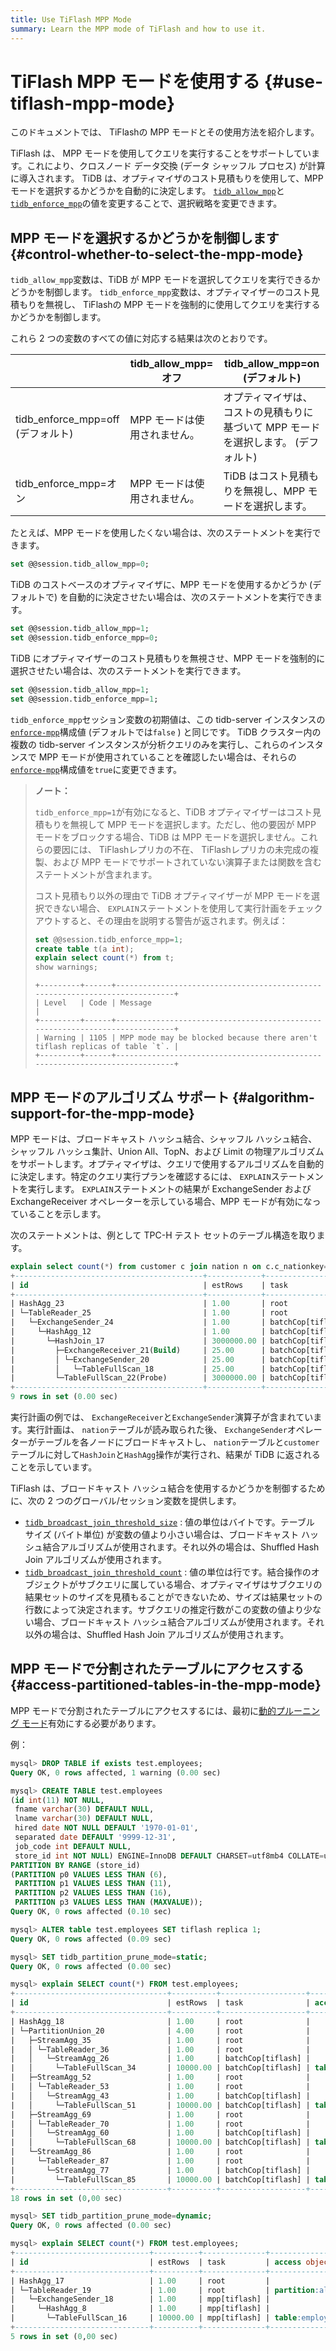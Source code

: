 ```yaml
---
title: Use TiFlash MPP Mode
summary: Learn the MPP mode of TiFlash and how to use it.
---
```


# TiFlash MPP モードを使用する {#use-tiflash-mpp-mode}

このドキュメントでは、 TiFlashの MPP モードとその使用方法を紹介します。

TiFlash は、 MPP モードを使用してクエリを実行することをサポートしています。これにより、クロスノード データ交換 (データ シャッフル プロセス) が計算に導入されます。 TiDB は、オプティマイザのコスト見積もりを使用して、MPP モードを選択するかどうかを自動的に決定します。 [`tidb_allow_mpp`](/system-variables.md#tidb_allow_mpp-new-in-v50)と[`tidb_enforce_mpp`](/system-variables.md#tidb_enforce_mpp-new-in-v51)の値を変更することで、選択戦略を変更できます。

## MPP モードを選択するかどうかを制御します {#control-whether-to-select-the-mpp-mode}

`tidb_allow_mpp`変数は、TiDB が MPP モードを選択してクエリを実行できるかどうかを制御します。 `tidb_enforce_mpp`変数は、オプティマイザーのコスト見積もりを無視し、 TiFlashの MPP モードを強制的に使用してクエリを実行するかどうかを制御します。

これら 2 つの変数のすべての値に対応する結果は次のとおりです。

|                              | tidb_allow_mpp=オフ | tidb_allow_mpp=on (デフォルト)                     |
| ---------------------------- | ----------------- | --------------------------------------------- |
| tidb_enforce_mpp=off (デフォルト) | MPP モードは使用されません。  | オプティマイザは、コストの見積もりに基づいて MPP モードを選択します。 (デフォルト) |
| tidb_enforce_mpp=オン          | MPP モードは使用されません。  | TiDB はコスト見積もりを無視し、MPP モードを選択します。              |

たとえば、MPP モードを使用したくない場合は、次のステートメントを実行できます。


```sql
set @@session.tidb_allow_mpp=0;
```

TiDB のコストベースのオプティマイザに、MPP モードを使用するかどうか (デフォルトで) を自動的に決定させたい場合は、次のステートメントを実行できます。


```sql
set @@session.tidb_allow_mpp=1;
set @@session.tidb_enforce_mpp=0;
```

TiDB にオプティマイザーのコスト見積もりを無視させ、MPP モードを強制的に選択させたい場合は、次のステートメントを実行できます。


```sql
set @@session.tidb_allow_mpp=1;
set @@session.tidb_enforce_mpp=1;
```

<CustomContent platform="tidb">

`tidb_enforce_mpp`セッション変数の初期値は、この tidb-server インスタンスの[`enforce-mpp`](/tidb-configuration-file.md#enforce-mpp)構成値 (デフォルトでは`false` ) と同じです。 TiDB クラスター内の複数の tidb-server インスタンスが分析クエリのみを実行し、これらのインスタンスで MPP モードが使用されていることを確認したい場合は、それらの[`enforce-mpp`](/tidb-configuration-file.md#enforce-mpp)構成値を`true`に変更できます。

</CustomContent>

> **ノート：**
>
> `tidb_enforce_mpp=1`が有効になると、TiDB オプティマイザーはコスト見積もりを無視して MPP モードを選択します。ただし、他の要因が MPP モードをブロックする場合、TiDB は MPP モードを選択しません。これらの要因には、 TiFlashレプリカの不在、 TiFlashレプリカの未完成の複製、および MPP モードでサポートされていない演算子または関数を含むステートメントが含まれます。
>
> コスト見積もり以外の理由で TiDB オプティマイザーが MPP モードを選択できない場合、 `EXPLAIN`ステートメントを使用して実行計画をチェックアウトすると、その理由を説明する警告が返されます。例えば：
>
> ```sql
> set @@session.tidb_enforce_mpp=1;
> create table t(a int);
> explain select count(*) from t;
> show warnings;
> ```
>
> ```
> +---------+------+-----------------------------------------------------------------------------+
> | Level   | Code | Message                                                                     |
> +---------+------+-----------------------------------------------------------------------------+
> | Warning | 1105 | MPP mode may be blocked because there aren't tiflash replicas of table `t`. |
> +---------+------+-----------------------------------------------------------------------------+
> ```

## MPP モードのアルゴリズム サポート {#algorithm-support-for-the-mpp-mode}

MPP モードは、ブロードキャスト ハッシュ結合、シャッフル ハッシュ結合、シャッフル ハッシュ集計、Union All、TopN、および Limit の物理アルゴリズムをサポートします。オプティマイザは、クエリで使用するアルゴリズムを自動的に決定します。特定のクエリ実行プランを確認するには、 `EXPLAIN`ステートメントを実行します。 `EXPLAIN`ステートメントの結果が ExchangeSender および ExchangeReceiver オペレーターを示している場合、MPP モードが有効になっていることを示します。

次のステートメントは、例として TPC-H テスト セットのテーブル構造を取ります。

```sql
explain select count(*) from customer c join nation n on c.c_nationkey=n.n_nationkey;
+------------------------------------------+------------+-------------------+---------------+----------------------------------------------------------------------------+
| id                                       | estRows    | task              | access object | operator info                                                              |
+------------------------------------------+------------+-------------------+---------------+----------------------------------------------------------------------------+
| HashAgg_23                               | 1.00       | root              |               | funcs:count(Column#16)->Column#15                                          |
| └─TableReader_25                         | 1.00       | root              |               | data:ExchangeSender_24                                                     |
|   └─ExchangeSender_24                    | 1.00       | batchCop[tiflash] |               | ExchangeType: PassThrough                                                  |
|     └─HashAgg_12                         | 1.00       | batchCop[tiflash] |               | funcs:count(1)->Column#16                                                  |
|       └─HashJoin_17                      | 3000000.00 | batchCop[tiflash] |               | inner join, equal:[eq(tpch.nation.n_nationkey, tpch.customer.c_nationkey)] |
|         ├─ExchangeReceiver_21(Build)     | 25.00      | batchCop[tiflash] |               |                                                                            |
|         │ └─ExchangeSender_20            | 25.00      | batchCop[tiflash] |               | ExchangeType: Broadcast                                                    |
|         │   └─TableFullScan_18           | 25.00      | batchCop[tiflash] | table:n       | keep order:false                                                           |
|         └─TableFullScan_22(Probe)        | 3000000.00 | batchCop[tiflash] | table:c       | keep order:false                                                           |
+------------------------------------------+------------+-------------------+---------------+----------------------------------------------------------------------------+
9 rows in set (0.00 sec)
```

実行計画の例では、 `ExchangeReceiver`と`ExchangeSender`演算子が含まれています。実行計画は、 `nation`テーブルが読み取られた後、 `ExchangeSender`オペレーターがテーブルを各ノードにブロードキャストし、 `nation`テーブルと`customer`テーブルに対して`HashJoin`と`HashAgg`操作が実行され、結果が TiDB に返されることを示しています。

TiFlash は、ブロードキャスト ハッシュ結合を使用するかどうかを制御するために、次の 2 つのグローバル/セッション変数を提供します。

-   [`tidb_broadcast_join_threshold_size`](/system-variables.md#tidb_broadcast_join_threshold_count-new-in-v50) : 値の単位はバイトです。テーブル サイズ (バイト単位) が変数の値より小さい場合は、ブロードキャスト ハッシュ結合アルゴリズムが使用されます。それ以外の場合は、Shuffled Hash Join アルゴリズムが使用されます。
-   [`tidb_broadcast_join_threshold_count`](/system-variables.md#tidb_broadcast_join_threshold_count-new-in-v50) : 値の単位は行です。結合操作のオブジェクトがサブクエリに属している場合、オプティマイザはサブクエリの結果セットのサイズを見積もることができないため、サイズは結果セットの行数によって決定されます。サブクエリの推定行数がこの変数の値より少ない場合、ブロードキャスト ハッシュ結合アルゴリズムが使用されます。それ以外の場合は、Shuffled Hash Join アルゴリズムが使用されます。

## MPP モードで分割されたテーブルにアクセスする {#access-partitioned-tables-in-the-mpp-mode}

MPP モードで分割されたテーブルにアクセスするには、最初に[動的プルーニング モード](https://docs.pingcap.com/tidb/stable/partitioned-table#dynamic-pruning-mode)有効にする必要があります。

例：

```sql
mysql> DROP TABLE if exists test.employees;
Query OK, 0 rows affected, 1 warning (0.00 sec)

mysql> CREATE TABLE test.employees
(id int(11) NOT NULL,
 fname varchar(30) DEFAULT NULL,
 lname varchar(30) DEFAULT NULL,
 hired date NOT NULL DEFAULT '1970-01-01',
 separated date DEFAULT '9999-12-31',
 job_code int DEFAULT NULL,
 store_id int NOT NULL) ENGINE=InnoDB DEFAULT CHARSET=utf8mb4 COLLATE=utf8mb4_bin
PARTITION BY RANGE (store_id)
(PARTITION p0 VALUES LESS THAN (6),
 PARTITION p1 VALUES LESS THAN (11),
 PARTITION p2 VALUES LESS THAN (16),
 PARTITION p3 VALUES LESS THAN (MAXVALUE));
Query OK, 0 rows affected (0.10 sec)

mysql> ALTER table test.employees SET tiflash replica 1;
Query OK, 0 rows affected (0.09 sec)

mysql> SET tidb_partition_prune_mode=static;
Query OK, 0 rows affected (0.00 sec)

mysql> explain SELECT count(*) FROM test.employees;
+----------------------------------+----------+-------------------+-------------------------------+-----------------------------------+
| id                               | estRows  | task              | access object                 | operator info                     |
+----------------------------------+----------+-------------------+-------------------------------+-----------------------------------+
| HashAgg_18                       | 1.00     | root              |                               | funcs:count(Column#10)->Column#9  |
| └─PartitionUnion_20              | 4.00     | root              |                               |                                   |
|   ├─StreamAgg_35                 | 1.00     | root              |                               | funcs:count(Column#12)->Column#10 |
|   │ └─TableReader_36             | 1.00     | root              |                               | data:StreamAgg_26                 |
|   │   └─StreamAgg_26             | 1.00     | batchCop[tiflash] |                               | funcs:count(1)->Column#12         |
|   │     └─TableFullScan_34       | 10000.00 | batchCop[tiflash] | table:employees, partition:p0 | keep order:false, stats:pseudo    |
|   ├─StreamAgg_52                 | 1.00     | root              |                               | funcs:count(Column#14)->Column#10 |
|   │ └─TableReader_53             | 1.00     | root              |                               | data:StreamAgg_43                 |
|   │   └─StreamAgg_43             | 1.00     | batchCop[tiflash] |                               | funcs:count(1)->Column#14         |
|   │     └─TableFullScan_51       | 10000.00 | batchCop[tiflash] | table:employees, partition:p1 | keep order:false, stats:pseudo    |
|   ├─StreamAgg_69                 | 1.00     | root              |                               | funcs:count(Column#16)->Column#10 |
|   │ └─TableReader_70             | 1.00     | root              |                               | data:StreamAgg_60                 |
|   │   └─StreamAgg_60             | 1.00     | batchCop[tiflash] |                               | funcs:count(1)->Column#16         |
|   │     └─TableFullScan_68       | 10000.00 | batchCop[tiflash] | table:employees, partition:p2 | keep order:false, stats:pseudo    |
|   └─StreamAgg_86                 | 1.00     | root              |                               | funcs:count(Column#18)->Column#10 |
|     └─TableReader_87             | 1.00     | root              |                               | data:StreamAgg_77                 |
|       └─StreamAgg_77             | 1.00     | batchCop[tiflash] |                               | funcs:count(1)->Column#18         |
|         └─TableFullScan_85       | 10000.00 | batchCop[tiflash] | table:employees, partition:p3 | keep order:false, stats:pseudo    |
+----------------------------------+----------+-------------------+-------------------------------+-----------------------------------+
18 rows in set (0,00 sec)

mysql> SET tidb_partition_prune_mode=dynamic;
Query OK, 0 rows affected (0.00 sec)

mysql> explain SELECT count(*) FROM test.employees;
+------------------------------+----------+--------------+-----------------+---------------------------------------------------------+
| id                           | estRows  | task         | access object   | operator info                                           |
+------------------------------+----------+--------------+-----------------+---------------------------------------------------------+
| HashAgg_17                   | 1.00     | root         |                 | funcs:count(Column#11)->Column#9                        |
| └─TableReader_19             | 1.00     | root         | partition:all   | data:ExchangeSender_18                                  |
|   └─ExchangeSender_18        | 1.00     | mpp[tiflash] |                 | ExchangeType: PassThrough                               |
|     └─HashAgg_8              | 1.00     | mpp[tiflash] |                 | funcs:count(1)->Column#11                               |
|       └─TableFullScan_16     | 10000.00 | mpp[tiflash] | table:employees | keep order:false, stats:pseudo, PartitionTableScan:true |
+------------------------------+----------+--------------+-----------------+---------------------------------------------------------+
5 rows in set (0,00 sec)
```

